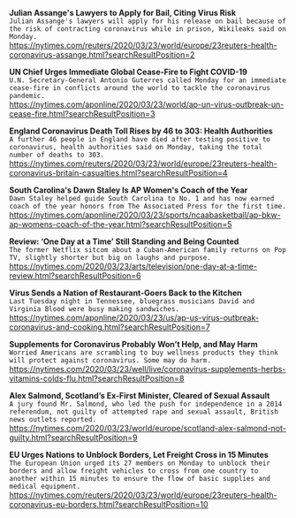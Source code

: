 **Julian Assange's Lawyers to Apply for Bail, Citing Virus Risk**\
`Julian Assange's lawyers will apply for his release on bail because of the risk of contracting coronavirus while in prison, Wikileaks said on Monday.`\
https://nytimes.com/reuters/2020/03/23/world/europe/23reuters-health-coronavirus-assange.html?searchResultPosition=2

**UN Chief Urges Immediate Global Cease-Fire to Fight COVID-19**\
`U.N. Secretary-General Antonio Guterres called Monday for an immediate cease-fire in conflicts around the world to tackle the coronavirus pandemic.`\
https://nytimes.com/aponline/2020/03/23/world/ap-un-virus-outbreak-un-cease-fire.html?searchResultPosition=3

**England Coronavirus Death Toll Rises by 46 to 303: Health Authorities**\
`A further 46 people in England have died after testing positive to coronavirus, health authorities said on Monday, taking the total number of deaths to 303.`\
https://nytimes.com/reuters/2020/03/23/world/europe/23reuters-health-coronavirus-britain-casualties.html?searchResultPosition=4

**South Carolina's Dawn Staley Is AP Women's Coach of the Year**\
`Dawn Staley helped guide South Carolina to No. 1 and has now earned coach of the year honors from The Associated Press for the first time.`\
https://nytimes.com/aponline/2020/03/23/sports/ncaabasketball/ap-bkw-ap-womens-coach-of-the-year.html?searchResultPosition=5

**Review: ‘One Day at a Time’ Still Standing and Being Counted**\
`The former Netflix sitcom about a Cuban-American family returns on Pop TV, slightly shorter but big on laughs and purpose.`\
https://nytimes.com/2020/03/23/arts/television/one-day-at-a-time-review.html?searchResultPosition=6

**Virus Sends a Nation of Restaurant-Goers Back to the Kitchen**\
`Last Tuesday night in Tennessee, bluegrass musicians David and Virginia Blood were busy making sandwiches.`\
https://nytimes.com/aponline/2020/03/23/us/ap-us-virus-outbreak-coronavirus-and-cooking.html?searchResultPosition=7

**Supplements for Coronavirus Probably Won’t Help, and May Harm**\
`Worried Americans are scrambling to buy wellness products they think will protect against coronavirus. Some may do harm.`\
https://nytimes.com/2020/03/23/well/live/coronavirus-supplements-herbs-vitamins-colds-flu.html?searchResultPosition=8

**Alex Salmond, Scotland’s Ex-First Minister, Cleared of Sexual Assault**\
`A jury found Mr. Salmond, who led the push for independence in a 2014 referendum, not guilty of attempted rape and sexual assault, British news outlets reported.`\
https://nytimes.com/2020/03/23/world/europe/scotland-alex-salmond-not-guilty.html?searchResultPosition=9

**EU Urges Nations to Unblock Borders, Let Freight Cross in 15 Minutes**\
`The European Union urged its 27 members on Monday to unblock their borders and allow freight vehicles to cross from one country to another within 15 minutes to ensure the flow of basic supplies and medical equipment.`\
https://nytimes.com/reuters/2020/03/23/world/europe/23reuters-health-coronavirus-eu-borders.html?searchResultPosition=10

